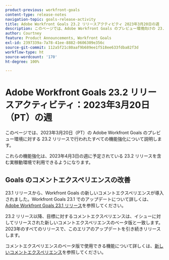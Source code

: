 ```yaml
---
product-previous: workfront-goals
content-type: release-notes
navigation-topic: goals-release-activity
title: Adobe Workfront Goals 23.2 リリースアクティビティ 2023年3月20日の週
description: このページでは、Adobe Workfront Goals のプレビュー環境向けの 23.2 リリースで行われたすべての機能強化について説明します。これらの機能強化は、2023年3月20日の週に実稼動環境で利用可能になる予定です。
author: Courtney
feature: Product Announcements, Workfront Goals
exl-id: 2397339a-7a78-41ee-8882-0606309e356c
source-git-commit: 112a5f21c80aaf9b689ee1f518ee633fdba82f3d
workflow-type: ht
source-wordcount: '170'
ht-degree: 100%

---
```


# Adobe Workfront Goals 23.2 リリースアクティビティ：2023年3月20日（PT）の週

このページでは、2023年3月20日（PT）の Adobe Workfront Goals のプレビュー環境に対する 23.2 リリースで行われたすべての機能強化について説明します。

これらの機能強化は、2023年4月3日の週に予定されている 23.2 リリースを含む実稼動環境で利用できるようになります。

## Goals のコメントエクスペリエンスの改善

23.1 リリースから、Workfront Goals の新しいコメントエクスペリエンスが導入されました。Workfront Goals 23.1 でのアップデートについて詳しくは、[Adobe Workfront Goals 23.1 リリース](/help/quicksilver/product-announcements/product-releases/goals-release-activity/goals-23-1-release/goals-23-1-release.md)を参照してください。

23.2 リリース以降、目標に対するコメントエクスペリエンスは、イシューに対してリリースされた新しいコメントエクスペリエンスのベータ版と一致します。2023年のすべてのリリースで、このエリアのアップデートを引き続きリリースします。

コメントエクスペリエンスのベータ版で使用できる機能について詳しくは、[新しいコメントエクスペリエンス](../../../betas/new-commenting-experience-beta/unified-commenting-experience.md)を参照してください。
